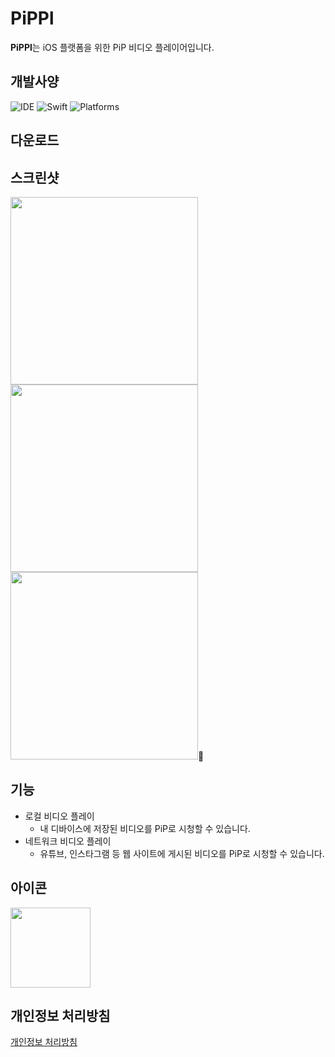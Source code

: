 # PiPPl
**PiPPl**는 iOS 플랫폼을 위한 PiP 비디오 플레이어입니다.

## 개발사양
![IDE](https://img.shields.io/badge/XCode-15.1-skyblue?style=flat-square)
![Swift](https://img.shields.io/badge/Swift-5.9-orange?style=flat-square)
![Platforms](https://img.shields.io/badge/Platforms-iOS_15+-yellowgreen?style=flat-square) 

## 다운로드

## 스크린샷
<img src="https://github.com/taek0622/PiPPl/assets/81027256/98fd026a-15f7-40c3-92cf-f1f882b37dc0" width=300> <img src="https://github.com/taek0622/PiPPl/assets/81027256/48c1dc63-d17a-49d3-b515-3f22abf58990" width=300> <img src="https://github.com/taek0622/PiPPl/assets/81027256/bcebf056-f0af-4e17-b1fa-ae0bdaf8a999" width=300>

## 기능
- 로컬 비디오 플레이
  - 내 디바이스에 저장된 비디오를 PiP로 시청할 수 있습니다.
- 네트워크 비디오 플레이
  - 유튜브, 인스타그램 등 웹 사이트에 게시된 비디오를 PiP로 시청할 수 있습니다.

## 아이콘
<img src="https://github.com/taek0622/PiPPl/assets/81027256/664f3fa0-8d15-4e9e-804e-77de3aa6991f" width=128>

## 개인정보 처리방침
[개인정보 처리방침](https://pippl.notion.site/9133535f3606428fb2459e5bbc04b2c1?pvs=4)
